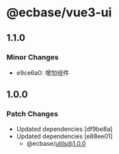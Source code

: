 # @ecbase/vue3-ui

## 1.1.0

### Minor Changes

- e9ce6a0: 增加组件

## 1.0.0

### Patch Changes

- Updated dependencies [df9be8a]
- Updated dependencies [e88ee01]
  - @ecbase/utils@1.0.0
